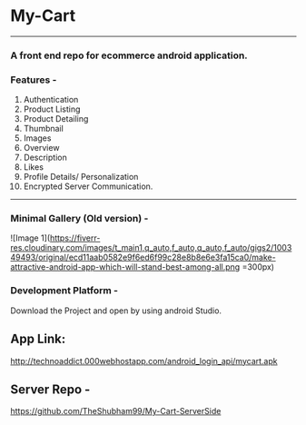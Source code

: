 # My-Cart
----------------
### A front end repo for ecommerce android application.

### Features - 
1. Authentication
2. Product Listing
3. Product Detailing 
  1. Thumbnail
  2. Images
  3. Overview
  4. Description
  5. Likes
  6. Profile Details/ Personalization
  7. Encrypted Server Communication.

-------------------------------------
### Minimal Gallery (Old version) - 

![Image 1](https://fiverr-res.cloudinary.com/images/t_main1,q_auto,f_auto,q_auto,f_auto/gigs2/100349493/original/ecd11aab0582e9f6ed6f99c28e8b8e6e3fa15ca0/make-attractive-android-app-which-will-stand-best-among-all.png =300px)



### Development Platform -
Download the Project and open by using android Studio.

## App Link:
http://technoaddict.000webhostapp.com/android_login_api/mycart.apk

## Server Repo - 
https://github.com/TheShubham99/My-Cart-ServerSide
